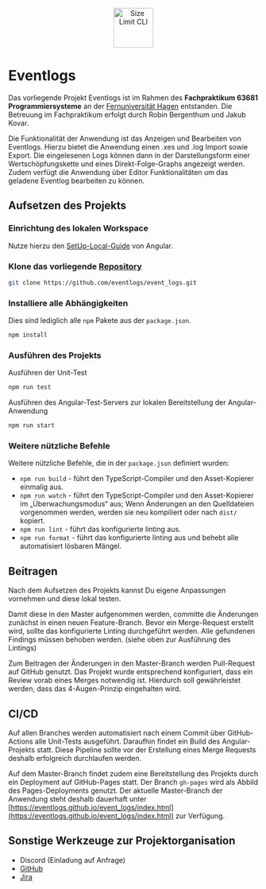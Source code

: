 <p align="center">
  <img src="./src/favicon.ico" alt="Size Limit CLI" width="80">
</p>

# Eventlogs

Das vorliegende Projekt Eventlogs ist im Rahmen des **Fachpraktikum 63681 Programmiersysteme** an der [Fernuniversität Hagen](https://www.fernuni-hagen.de/) entstanden. Die Betreuung im Fachpraktikum erfolgt durch Robin Bergenthum und Jakub Kovar.

Die Funktionalität der Anwendung ist das Anzeigen und Bearbeiten von Eventlogs. Hierzu bietet die Anwendung einen .xes und .log Import sowie Export. Die eingelesenen Logs können dann in der Darstellungsform einer Wertschöpfungskette und eines Direkt-Folge-Graphs angezeigt werden. Zudem verfügt die Anwendung über Editor Funktionalitäten um das geladene Eventlog bearbeiten zu können.

## Aufsetzen des Projekts

### Einrichtung des lokalen Workspace

Nutze hierzu den [SetUp-Local-Guide](https://angular.io/guide/setup-local) von Angular.

### Klone das vorliegende [Repository](https://github.com/eventlogs/event_logs)

```bash
git clone https://github.com/eventlogs/event_logs.git
```

### Installiere alle Abhängigkeiten 

Dies sind lediglich alle `npm` Pakete aus der `package.json`.

```bash
npm install
```

### Ausführen des Projekts

Ausführen der Unit-Test

```bash
npm run test 
```

Ausführen des Angular-Test-Servers zur lokalen Bereitstellung der Angular-Anwendung

```bash
npm run start 
```

### Weitere nützliche Befehle

Weitere nützliche Befehle, die in der `package.json` definiert wurden:

* `npm run build` - führt den TypeScript-Compiler und den Asset-Kopierer einmalig aus.
* `npm run watch` - führt den TypeScript-Compiler und den Asset-Kopierer im „Überwachungsmodus“ aus; Wenn Änderungen an den Quelldateien vorgenommen werden, werden sie neu kompiliert oder nach `dist/` kopiert.
* `npm run lint` - führt das konfigurierte linting aus.
* `npm run format` - führt das konfigurierte linting aus und behebt alle automatisiert lösbaren Mängel.

## Beitragen

Nach dem Aufsetzen des Projekts kannst Du eigene Anpassungen vornehmen und diese lokal testen. 

Damit diese in den Master aufgenommen werden, committe die Änderungen zunächst in einen neuen Feature-Branch. Bevor ein Merge-Request erstellt wird, sollte das konfigurierte Linting durchgeführt werden. Alle gefundenen Findings müssen behoben werden. (siehe oben zur Ausführung des Lintings)

Zum Beitragen der Änderungen in den Master-Branch werden Pull-Request auf GitHub genutzt. Das Projekt wurde entsprechend konfiguriert, dass ein Review vorab eines Merges notwendig ist. Hierdurch soll gewährleistet werden, dass das 4-Augen-Prinzip eingehalten wird.

## CI/CD

Auf allen Branches werden automatisiert nach einem Commit über GitHub-Actions alle Unit-Tests ausgeführt. Daraufhin findet ein Build des Angular-Projekts statt. Diese Pipeline sollte vor der Erstellung eines Merge Requests deshalb erfolgreich durchlaufen werden.

Auf dem Master-Branch findet zudem eine Bereitstellung des Projekts durch ein Deployment auf GitHub-Pages statt. Der Branch `gh-pages` wird als Abbild des Pages-Deployments genutzt. Der aktuelle Master-Branch der Anwendung steht deshalb dauerhaft unter [https://eventlogs.github.io/event_logs/index.html](https://eventlogs.github.io/event_logs/index.html) zur Verfügung.

## Sonstige Werkzeuge zur Projektorganisation

* Discord (Einladung auf Anfrage)
* [GitHub](https://github.com/eventlogs/event_logs)
* [Jira](https://eventlogs.atlassian.net/)
